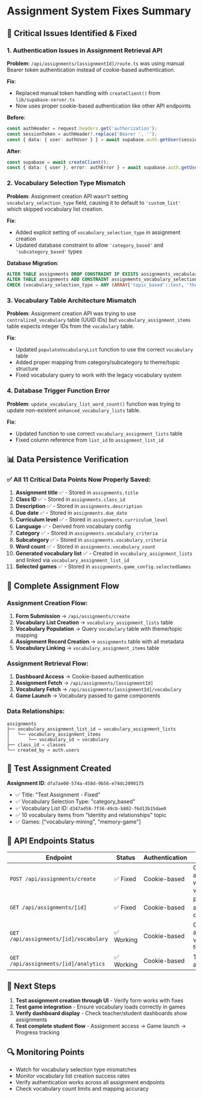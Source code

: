 # Assignment System Fixes Summary

## 🚨 Critical Issues Identified & Fixed

### 1. **Authentication Issues in Assignment Retrieval API**
**Problem**: `/api/assignments/[assignmentId]/route.ts` was using manual Bearer token authentication instead of cookie-based authentication.

**Fix**: 
- Replaced manual token handling with `createClient()` from `lib/supabase-server.ts`
- Now uses proper cookie-based authentication like other API endpoints

**Before**:
```typescript
const authHeader = request.headers.get('authorization');
const sessionToken = authHeader?.replace('Bearer ', '');
const { data: { user: authUser } } = await supabase.auth.getUser(sessionToken);
```

**After**:
```typescript
const supabase = await createClient();
const { data: { user }, error: authError } = await supabase.auth.getUser();
```

### 2. **Vocabulary Selection Type Mismatch**
**Problem**: Assignment creation API wasn't setting `vocabulary_selection_type` field, causing it to default to `'custom_list'` which skipped vocabulary list creation.

**Fix**: 
- Added explicit setting of `vocabulary_selection_type` in assignment creation
- Updated database constraint to allow `'category_based'` and `'subcategory_based'` types

**Database Migration**:
```sql
ALTER TABLE assignments DROP CONSTRAINT IF EXISTS assignments_vocabulary_selection_type_check;
ALTER TABLE assignments ADD CONSTRAINT assignments_vocabulary_selection_type_check 
CHECK (vocabulary_selection_type = ANY (ARRAY['topic_based'::text, 'theme_based'::text, 'custom_list'::text, 'difficulty_based'::text, 'category_based'::text, 'subcategory_based'::text]));
```

### 3. **Vocabulary Table Architecture Mismatch**
**Problem**: Assignment creation API was trying to use `centralized_vocabulary` table (UUID IDs) but `vocabulary_assignment_items` table expects integer IDs from the `vocabulary` table.

**Fix**: 
- Updated `populateVocabularyList` function to use the correct `vocabulary` table
- Added proper mapping from category/subcategory to theme/topic structure
- Fixed vocabulary query to work with the legacy vocabulary system

### 4. **Database Trigger Function Error**
**Problem**: `update_vocabulary_list_word_count()` function was trying to update non-existent `enhanced_vocabulary_lists` table.

**Fix**: 
- Updated function to use correct `vocabulary_assignment_lists` table
- Fixed column reference from `list_id` to `assignment_list_id`

## 📊 Data Persistence Verification

### ✅ All 11 Critical Data Points Now Properly Saved:

1. **Assignment title** ✅ - Stored in `assignments.title`
2. **Class ID** ✅ - Stored in `assignments.class_id`  
3. **Description** ✅ - Stored in `assignments.description`
4. **Due date** ✅ - Stored in `assignments.due_date`
5. **Curriculum level** ✅ - Stored in `assignments.curriculum_level`
6. **Language** ✅ - Derived from vocabulary config
7. **Category** ✅ - Stored in `assignments.vocabulary_criteria`
8. **Subcategory** ✅ - Stored in `assignments.vocabulary_criteria`
9. **Word count** ✅ - Stored in `assignments.vocabulary_count`
10. **Generated vocabulary list** ✅ - Created in `vocabulary_assignment_lists` and linked via `vocabulary_assignment_list_id`
11. **Selected games** ✅ - Stored in `assignments.game_config.selectedGames`

## 🔄 Complete Assignment Flow

### Assignment Creation Flow:
1. **Form Submission** → `/api/assignments/create`
2. **Vocabulary List Creation** → `vocabulary_assignment_lists` table
3. **Vocabulary Population** → Query `vocabulary` table with theme/topic mapping
4. **Assignment Record Creation** → `assignments` table with all metadata
5. **Vocabulary Linking** → `vocabulary_assignment_items` table

### Assignment Retrieval Flow:
1. **Dashboard Access** → Cookie-based authentication
2. **Assignment Fetch** → `/api/assignments/[assignmentId]` 
3. **Vocabulary Fetch** → `/api/assignments/[assignmentId]/vocabulary`
4. **Game Launch** → Vocabulary passed to game components

### Data Relationships:
```
assignments
├── vocabulary_assignment_list_id → vocabulary_assignment_lists
│   └── vocabulary_assignment_items
│       └── vocabulary_id → vocabulary
├── class_id → classes
└── created_by → auth.users
```

## 🧪 Test Assignment Created

**Assignment ID**: `dfa7ae00-574a-458d-9b56-e74dc2090175`
- ✅ Title: "Test Assignment - Fixed"
- ✅ Vocabulary Selection Type: "category_based"
- ✅ Vocabulary List ID: `d347ad58-7f36-49cb-b802-f6d13b15dae0`
- ✅ 10 vocabulary items from "Identity and relationships" topic
- ✅ Games: ["vocabulary-mining", "memory-game"]

## 🔧 API Endpoints Status

| Endpoint | Status | Authentication | Purpose |
|----------|--------|----------------|---------|
| `POST /api/assignments/create` | ✅ Fixed | Cookie-based | Create assignments with vocabulary |
| `GET /api/assignments/[id]` | ✅ Fixed | Cookie-based | Retrieve assignment details |
| `GET /api/assignments/[id]/vocabulary` | ✅ Working | Cookie-based | Get assignment vocabulary for games |
| `GET /api/assignments/[id]/analytics` | ✅ Working | Cookie-based | Teacher analytics |

## 🎯 Next Steps

1. **Test assignment creation through UI** - Verify form works with fixes
2. **Test game integration** - Ensure vocabulary loads correctly in games
3. **Verify dashboard display** - Check teacher/student dashboards show assignments
4. **Test complete student flow** - Assignment access → Game launch → Progress tracking

## 🔍 Monitoring Points

- Watch for vocabulary selection type mismatches
- Monitor vocabulary list creation success rates
- Verify authentication works across all assignment endpoints
- Check vocabulary count limits and mapping accuracy
